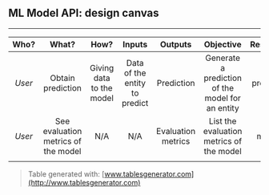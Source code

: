 ## ML Model API: design canvas
---  

| **Who?** 	|              **What?**              	|         **How?**         	|           **Inputs**          	|     **Outputs**    	|                   **Objective**                  	| **Resources** 	|
|:--------:	|:-----------------------------------:	|:------------------------:	|:-----------------------------:	|:------------------:	|:------------------------------------------------:	|:-------------:	|
|  _User_  	|          Obtain prediction          	| Giving data to the model 	| Data of the entity to predict 	|     Prediction     	| Generate a prediction of the model for an entity 	|   prediction  	|
|  _User_  	| See evaluation metrics of the model 	|            N/A           	|              N/A              	| Evaluation metrics 	|     List the evaluation metrics of the model     	|    metrics    	|
|          	|                                     	|                          	|                               	|                    	|                                                  	|               	|

>Table generated with: [www.tablesgenerator.com](http://www.tablesgenerator.com)